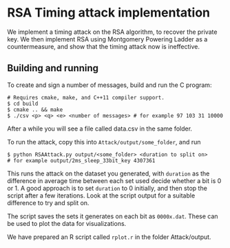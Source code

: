 RSA Timing attack implementation
================================

We implement a timing attack on the RSA algorithm, to recover the private key.
We then implement RSA using Montgomery Powering Ladder as a countermeasure, and show that the timing attack now is ineffective.

Building and running
-------------------

To create and sign a number of messages, build and run the C program:
```
# Requires cmake, make, and C++11 compiler support.
$ cd build
$ cmake .. && make
$ ./csv <p> <q> <e> <number of messages> # for example 97 103 31 10000

```

After a while you will see a file called data.csv in the same folder. 

To run the attack, copy this into `Attack/output/some_folder`, and run 

```
$ python RSAAttack.py output/<some_folder> <duration to split on>
# for example output/2ms_sleep_33bit_key 4307361
```

This runs the attack on the dataset you generated, with `duration` as the difference in average time between each set used decide whether a bit is 0 or 1. A good approach is to set `duration` to 0 initially, and then stop the script after a few iterations. Look at the script output for a suitable difference to try and split on.

The script saves the sets it generates on each bit as `0000x.dat`. These can be used to plot the data for visualizations.

We have prepared an R script called `rplot.r` in the folder Attack/output. 